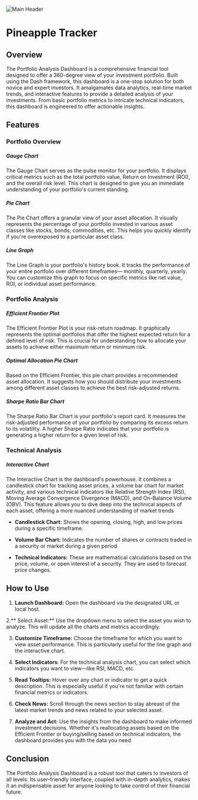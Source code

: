 ![Main Header](https://github.com/Jodburton/Pineapple_Tracker/assets/141245415/5f8aa081-6395-453a-9366-414ee907388c)

# Pineapple Tracker
## Overview
The Portfolio Analysis Dashboard is a comprehensive financial tool designed to offer a 360-degree view of your investment portfolio. Built using the Dash framework, this dashboard is a one-stop solution for both novice and expert investors. It amalgamates data analytics, real-time market trends, and interactive features to provide a detailed analysis of your investments. From basic portfolio metrics to intricate technical indicators, this dashboard is engineered to offer actionable insights.

## Features
### Portfolio Overview
##### Gauge Chart
  The Gauge Chart serves as the pulse monitor for your portfolio. It displays critical metrics such as the total portfolio value, Return on Investment (ROI), and the overall risk level. This chart is designed to give you an immediate understanding of your portfolio's current standing.

##### Pie Chart
The Pie Chart offers a granular view of your asset allocation. It visually represents the percentage of your portfolio invested in various asset classes like stocks, bonds, commodities, etc. This helps you quickly identify if you're overexposed to a particular asset class.

##### Line Graph
The Line Graph is your portfolio's history book. It tracks the performance of your entire portfolio over different timeframes— monthly, quarterly, yearly. You can customize this graph to focus on specific metrics like net value, ROI, or individual asset performance.

### Portfolio Analysis
##### Efficient Frontier Plot
The Efficient Frontier Plot is your risk-return roadmap. It graphically represents the optimal portfolios that offer the highest expected return for a defined level of risk. This is crucial for understanding how to allocate your assets to achieve either maximum return or minimum risk.

##### Optimal Allocation Pie Chart
Based on the Efficient Frontier, this pie chart provides a recommended asset allocation. It suggests how you should distribute your investments among different asset classes to achieve the best risk-adjusted returns.

##### Sharpe Ratio Bar Chart
The Sharpe Ratio Bar Chart is your portfolio's report card. It measures the risk-adjusted performance of your portfolio by comparing its excess return to its volatility. A higher Sharpe Ratio indicates that your portfolio is generating a higher return for a given level of risk.

### Technical Analysis
##### Interactive Chart
The Interactive Chart is the dashboard's powerhouse. It combines a candlestick chart for tracking asset prices, a volume bar chart for market activity, and various technical indicators like Relative Strength Index (RSI), Moving Average Convergence Divergence (MACD), and On-Balance Volume (OBV). This feature allows you to dive deep into the technical aspects of each asset, offering a more nuanced understanding of market trends

- **Candlestick Chart:** Shows the opening, closing, high, and low prices during a specific timeframe.

- **Volume Bar Chart:** Indicates the number of shares or contracts traded in a security or market during a given period.

- **Technical Indicators:** These are mathematical calculations based on the price, volume, or open interest of a security. They are used to forecast price changes.

## How to Use
1. **Launch Dashboard:** Open the dashboard via the designated URL or local host.

2.** Select Asset:** Use the dropdown menu to select the asset you wish to analyze. This will update all the charts and metrics accordingly.

3. **Customize Timeframe:** Choose the timeframe for which you want to view asset performance. This is particularly useful for the line graph and the interactive chart.

4. **Select Indicators**: For the technical analysis chart, you can select which indicators you want to view—like RSI, MACD, etc.

5. **Read Tooltips:** Hover over any chart or indicator to get a quick description. This is especially useful if you're not familiar with certain financial metrics or indicators.

6. **Check News:** Scroll through the news section to stay abreast of the latest market trends and news related to your selected asset.

7. **Analyze and Act:** Use the insights from the dashboard to make informed investment decisions. Whether it's reallocating assets based on the Efficient Frontier or buying/selling based on technical indicators, the dashboard provides you with the data you need.

## Conclusion
The Portfolio Analysis Dashboard is a robust tool that caters to investors of all levels. Its user-friendly interface, coupled with in-depth analytics, makes it an indispensable asset for anyone looking to take control of their financial future.
